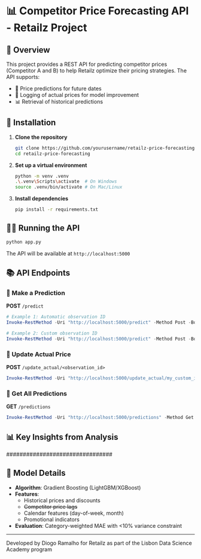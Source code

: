 # 📊 Competitor Price Forecasting API - Retailz Project

## 🚀 Overview

This project provides a REST API for predicting competitor prices (Competitor A and B) to help Retailz optimize their pricing strategies. The API supports:

- 🔮 Price predictions for future dates
- 📝 Logging of actual prices for model improvement
- 📊 Retrieval of historical predictions

## 🔧 Installation

1. **Clone the repository**
   ```bash
   git clone https://github.com/yourusername/retailz-price-forecasting.git
   cd retailz-price-forecasting
   ```

2. **Set up a virtual environment**
   ```bash
   python -m venv .venv
   .\.venv\Scripts\activate  # On Windows
   source .venv/bin/activate # On Mac/Linux
   ```

3. **Install dependencies**
   ```bash
   pip install -r requirements.txt
   ```

## 🏃‍♂️ Running the API

```bash
python app.py
```

The API will be available at `http://localhost:5000`

## 📚 API Endpoints

### 🔮 Make a Prediction
**POST** `/predict`

```powershell
# Example 1: Automatic observation ID
Invoke-RestMethod -Uri "http://localhost:5000/predict" -Method Post -Body '{"data": {"sku": "4443", "date": "2025-05-20", "competitor": "competitorA"}}' -ContentType "application/json"

# Example 2: Custom observation ID
Invoke-RestMethod -Uri "http://localhost:5000/predict" -Method Post -Body '{"observation_id": "my_custom_id", "data": {"sku": "4443", "date": "2025-05-20", "competitor": "competitorA"}}' -ContentType "application/json"
```

### 🔄 Update Actual Price
**POST** `/update_actual/<observation_id>`

```powershell
Invoke-RestMethod -Uri "http://localhost:5000/update_actual/my_custom_id" -Method Post -Body '{"actual_price": 125.50}' -ContentType "application/json"
```

### 📜 Get All Predictions
**GET** `/predictions`

```powershell
Invoke-RestMethod -Uri "http://localhost:5000/predictions" -Method Get
```


## 📊 Key Insights from Analysis

################################

## 🤖 Model Details

- **Algorithm**: Gradient Boosting (LightGBM/XGBoost)
- **Features**:
  - Historical prices and discounts
  - ~~Competitor price lags~~
  - Calendar features (day-of-week, month)
  - Promotional indicators
- **Evaluation**: Category-weighted MAE with <10% variance constraint


---

Developed by Diogo Ramalho for Retailz as part of the Lisbon Data Science Academy program
